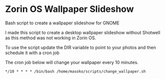 # Zorin OS Wallpaper Slideshow
Bash script to create a wallpaper slideshow for GNOME

I made this script to create a desktop wallpaper slideshow without Shotwell as this method was not working in Zorin OS.

To use the script update the DIR variable to point to your photos and then schedule it with a cron job

The cron job below will change your wallpaper every 10 minutes.

`*/10 * * * * /bin/bash /home/masoko/scripts/change_wallpaper.sh`
